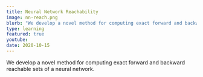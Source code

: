 ```yaml
---
title: Neural Network Reachability
image: nn-reach.png
blurb: "We develop a novel method for computing exact forward and backward reachable sets of a neural network."
type: learning
featured: true
youtube: 
date: 2020-10-15
---
```


We develop a novel method for computing exact forward and backward reachable sets of a neural network.